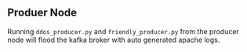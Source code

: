 ## Produer Node

Running `ddos_producer.py` and `friendly_producer.py` from the producer node will flood the kafka broker with auto generated apache logs.